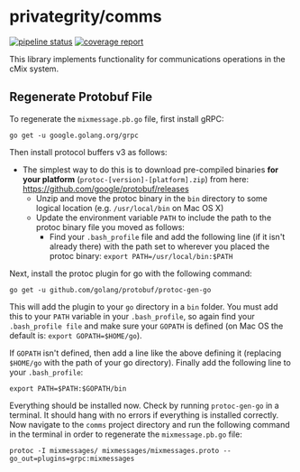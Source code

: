 # privategrity/comms

[![pipeline status](https://gitlab.com/privategrity/comms/badges/master/pipeline.svg)](https://gitlab.com/privategrity/comms/commits/master)
[![coverage report](https://gitlab.com/privategrity/comms/badges/master/coverage.svg)](https://gitlab.com/privategrity/comms/commits/master)

This library implements functionality for communications operations in
the cMix system.

## Regenerate Protobuf File

To regenerate the `mixmessage.pb.go` file, first install gRPC:

`go get -u google.golang.org/grpc`

Then install protocol buffers v3 as follows:
- The simplest way to do this is to download pre-compiled binaries 
  **for your platform** (`protoc-[version]-[platform].zip`) from here: https://github.com/google/protobuf/releases
	- Unzip and move the protoc binary in the `bin` directory to some logical location
	  (e.g. `/usr/local/bin` on Mac OS X)
	- Update the environment variable `PATH` to include the path to the protoc binary file you moved as follows:
		- Find your `.bash_profile` file and add the following line (if it isn't already there) with the path set to
		  wherever you placed the protoc binary: `export PATH=/usr/local/bin:$PATH`

Next, install the protoc plugin for go with the following command:

`go get -u github.com/golang/protobuf/protoc-gen-go`

This will add the plugin to your `go` directory in a `bin` folder. You must add this to your `PATH` variable
in your `.bash_profile`, so again find your `.bash_profile file` and make sure your `GOPATH` is defined
(on Mac OS the default is: `export GOPATH=$HOME/go`).

If `GOPATH` isn't defined, then add a line like the above defining it (replacing `$HOME/go` with the
path of your go directory). Finally add the following line to your `.bash_profile`:
 
`export PATH=$PATH:$GOPATH/bin`

Everything should be installed now. Check by running `protoc-gen-go` in a terminal. It should hang with no errors
if everything is installed correctly. Now navigate to the `comms` project directory and run the following command 
in the terminal in order to regenerate the `mixmessage.pb.go` file:

`protoc -I mixmessages/ mixmessages/mixmessages.proto --go_out=plugins=grpc:mixmessages`
